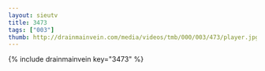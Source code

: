 ```yaml
--- 
layout: sieutv
title: 3473
tags: ["003"]
thumb: http://drainmainvein.com/media/videos/tmb/000/003/473/player.jpg
---
```

{% include drainmainvein key="3473" %} 
